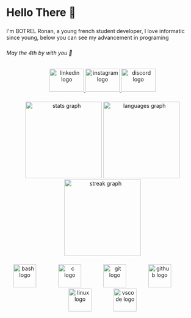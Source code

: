 <h1 align="left">Hello There 👋</h1>

###

<p align="left">I'm BOTREL Ronan, a young french student developer, I love informatic since young, below you can see my advancement in programing</p>

###

<h6 align="left">May the 4th by with you 🥷</h6>

###

<div align="center">
  <a href="https://www.linkedin.com/in/ronan-botrel-75b82b254/" target="_blank">
    <img src="https://raw.githubusercontent.com/maurodesouza/profile-readme-generator/master/src/assets/icons/social/linkedin/default.svg" width="90" height="60" alt="linkedin logo"  />
  </a>
  <a href="https://www.instagram.com/ronan_btrl/" target="_blank">
    <img src="https://raw.githubusercontent.com/maurodesouza/profile-readme-generator/master/src/assets/icons/social/instagram/default.svg" width="90" height="60" alt="instagram logo"  />
  </a>
  <a href="https://discordapp.com/users/1031520408735854622" target="_blank">
    <img src="https://raw.githubusercontent.com/maurodesouza/profile-readme-generator/master/src/assets/icons/social/discord/default.svg" width="90" height="60" alt="discord logo"  />
  </a>
</div>

###

<div align="center">
  <img src="https://github-readme-stats.vercel.app/api?username=ZeHack0&hide_title=true&hide_rank=false&show_icons=true&include_all_commits=true&count_private=true&disable_animations=false&theme=onedark&locale=en&hide_border=true&order=1" height="200" alt="stats graph"  />
  <img src="https://github-readme-stats.vercel.app/api/top-langs?username=ZeHack0&locale=en&hide_title=false&layout=compact&card_width=320&langs_count=5&theme=onedark&hide_border=true&order=2" height="200" alt="languages graph"  />
  <img src="https://streak-stats.demolab.com?user=ZeHack0&locale=en&mode=daily&theme=onedark&hide_border=true&border_radius=5&order=3" height="200" alt="streak graph"  />
</div>

###

<div align="center">
  <img src="https://cdn.jsdelivr.net/gh/devicons/devicon/icons/bash/bash-original.svg" height="60" alt="bash logo"  />
  <img width="50" />
  <img src="https://cdn.jsdelivr.net/gh/devicons/devicon/icons/c/c-original.svg" height="60" alt="c logo"  />
  <img width="50" />
  <img src="https://cdn.jsdelivr.net/gh/devicons/devicon/icons/git/git-original.svg" height="60" alt="git logo"  />
  <img width="50" />
  <img src="https://cdn.jsdelivr.net/gh/devicons/devicon/icons/github/github-original.svg" height="60" alt="github logo"  />
  <img width="50" />
  <img src="https://cdn.jsdelivr.net/gh/devicons/devicon/icons/linux/linux-original.svg" height="60" alt="linux logo"  />
  <img width="50" />
  <img src="https://cdn.jsdelivr.net/gh/devicons/devicon/icons/vscode/vscode-original.svg" height="60" alt="vscode logo"  />
</div>

###
